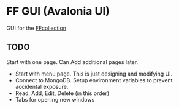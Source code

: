 # FF GUI (Avalonia UI)

GUI for the [FFcollection](https://github.com/TcPirate1/FFTCG_collection)

## TODO
Start with one page. Can Add additional pages later.

- Start with menu page. This is just designing and modifying UI.
- Connect to MongoDB. Setup environment variables to prevent accidental exposure.
- Read, Add, Edit, Delete (in this order)
- Tabs for opening new windows